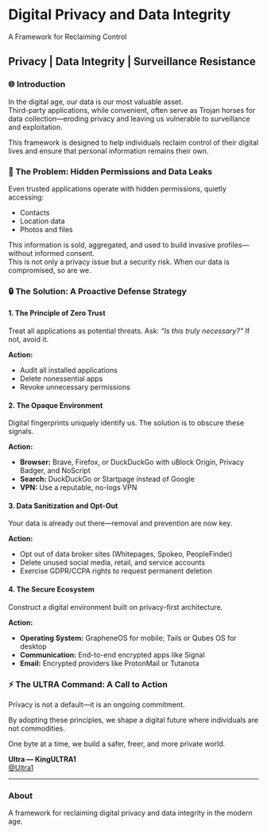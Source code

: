 # Digital Privacy and Data Integrity  
A Framework for Reclaiming Control  

## Privacy | Data Integrity | Surveillance Resistance  

### 🌐 Introduction
In the digital age, our data is our most valuable asset.  
Third-party applications, while convenient, often serve as Trojan horses for data collection—eroding privacy and leaving us vulnerable to surveillance and exploitation.  

This framework is designed to help individuals reclaim control of their digital lives and ensure that personal information remains their own.  

### 🚨 The Problem: Hidden Permissions and Data Leaks
Even trusted applications operate with hidden permissions, quietly accessing:  

- Contacts  
- Location data  
- Photos and files  

This information is sold, aggregated, and used to build invasive profiles—without informed consent.  
This is not only a privacy issue but a security risk. When our data is compromised, so are we.  

### 🔒 The Solution: A Proactive Defense Strategy

#### 1. The Principle of Zero Trust
Treat all applications as potential threats. Ask: *“Is this truly necessary?”* If not, avoid it.  

**Action:**  
- Audit all installed applications  
- Delete nonessential apps  
- Revoke unnecessary permissions  

#### 2. The Opaque Environment
Digital fingerprints uniquely identify us. The solution is to obscure these signals.  

**Action:**  
- **Browser:** Brave, Firefox, or DuckDuckGo with uBlock Origin, Privacy Badger, and NoScript  
- **Search:** DuckDuckGo or Startpage instead of Google  
- **VPN:** Use a reputable, no-logs VPN  

#### 3. Data Sanitization and Opt-Out
Your data is already out there—removal and prevention are now key.  

**Action:**  
- Opt out of data broker sites (Whitepages, Spokeo, PeopleFinder)  
- Delete unused social media, retail, and service accounts  
- Exercise GDPR/CCPA rights to request permanent deletion  

#### 4. The Secure Ecosystem
Construct a digital environment built on privacy-first architecture.  

**Action:**  
- **Operating System:** GrapheneOS for mobile; Tails or Qubes OS for desktop  
- **Communication:** End-to-end encrypted apps like Signal  
- **Email:** Encrypted providers like ProtonMail or Tutanota  

### ⚡ The ULTRA Command: A Call to Action
Privacy is not a default—it is an ongoing commitment.  

By adopting these principles, we shape a digital future where individuals are not commodities.  

One byte at a time, we build a safer, freer, and more private world.  

**Ultra — KingULTRA1**  
[@Ultra1](https://X.com/Ultra1)

---

### About
A framework for reclaiming digital privacy and data integrity in the modern age.
